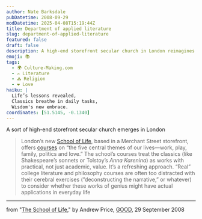 ```yaml
---
author: Nate Barksdale
pubDatetime: 2008-09-29
modDatetime: 2025-04-08T15:19:44Z
title: Department of applied literature
slug: department-of-applied-literature
featured: false
draft: false
description: A high-end storefront secular church in London reimagines philosophy and literature as tools for daily life.
emoji: 📚
tags:
  - 🌍 Culture-Making.com
  - ✍️ Literature
  - ⛪ Religion
  - ❤️ Love
haiku: |
  Life’s lessons revealed,  
  Classics breathe in daily tasks,  
  Wisdom's new embrace.
coordinates: [51.5145, -0.1340]
---
```


A sort of high-end storefront secular church emerges in London

> London’s new [School of Life](http://theschooloflife.com), based in a Merchant Street storefront, offers [courses](http://web.archive.org/web/20090502074307/http://www.theschooloflife.com:80/courses.aspx) on “the five central themes of our lives—work, play, family, politics and love.” The school’s courses treat the classics (like Shakespeare’s sonnets or Tolstoy’s _Anna Karenina_) as works with practical, not just academic, value. It’s a refreshing approach. “Real” college literature and philosophy courses are often too distracted with their cerebral exercises (”deconstructing the narrative,” or whatever) to consider whether these works of genius might have actual applications in everyday life

---

from "[The School of Life](http://web.archive.org/web/20231004032010/https://www.good.is/?p=12208)," by Andrew Price, [GOOD](http://web.archive.org/web/20231004032010/https://www.good.is/?p=12208), 29 September 2008
